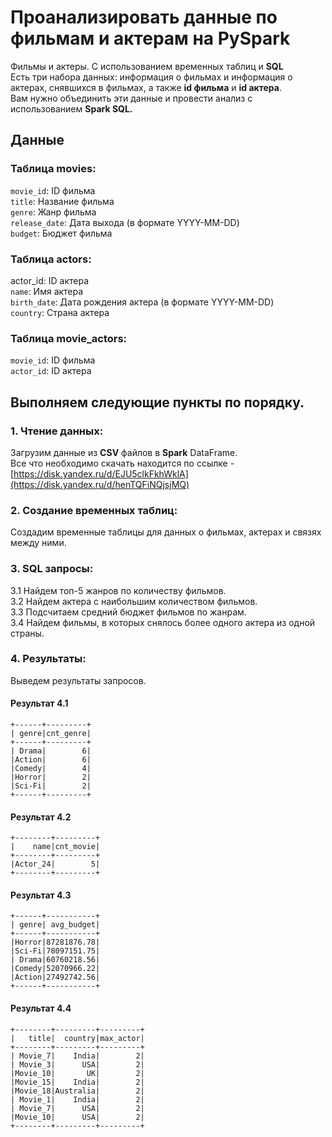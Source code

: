 # Проанализировать данные по фильмам и актерам на PySpark

Фильмы и актеры. С использованием временных таблиц и **SQL**<br>
Есть три набора данных: информация о фильмах и информация о актерах, снявшихся в фильмах, а также **id фильма** и **id актера**. <br>
Вам нужно объединить эти данные и провести анализ с использованием **Spark SQL.** <br>

## Данные
### Таблица movies:

`movie_id`: ID фильма <br>
`title`: Название фильма <br>
`genre`: Жанр фильма <br>
`release_date`: Дата выхода (в формате YYYY-MM-DD) <br>
`budget`: Бюджет фильма <br>

### Таблица actors:

actor_id: ID актера <br>
`name`: Имя актера <br>
`birth_date`: Дата рождения актера (в формате YYYY-MM-DD) <br>
`country`: Страна актера <br>

### Таблица movie_actors:

`movie_id`: ID фильма <br>
`actor_id`: ID актера <br>

## Выполняем следующие пункты по порядку.

### 1. Чтение данных:

Загрузим данные из **CSV** файлов в **Spark** DataFrame. <br>
Все что необходимо скачать находится по ссылке - [https://disk.yandex.ru/d/EJU5clkFkhWklA](https://disk.yandex.ru/d/henTQFiNQjsjMQ) 

### 2. Создание временных таблиц:

Создадим временные таблицы для данных о фильмах, актерах и связях между ними.

### 3. SQL запросы:

3.1 Найдем топ-5 жанров по количеству фильмов. <br>
3.2 Найдем актера с наибольшим количеством фильмов. <br>
3.3 Подсчитаем средний бюджет фильмов по жанрам. <br>
3.4 Найдем фильмы, в которых снялось более одного актера из одной страны. 

### 4. Результаты:

Выведем результаты запросов.
#### Результат 4.1
```
+------+---------+
| genre|cnt_genre|
+------+---------+
| Drama|        6|
|Action|        6|
|Comedy|        4|
|Horror|        2|
|Sci-Fi|        2|
+------+---------+

```
#### Результат 4.2
```
+--------+---------+
|    name|cnt_movie|
+--------+---------+
|Actor_24|        5|
+--------+---------+
```
#### Результат 4.3
```
+------+-----------+
| genre| avg_budget|
+------+-----------+
|Horror|87281876.78|
|Sci-Fi|78097151.75|
| Drama|60760218.56|
|Comedy|52070966.22|
|Action|27492742.56|
+------+-----------+
```
#### Результат 4.4
```
+--------+---------+---------+
|   title|  country|max_actor|
+--------+---------+---------+
| Movie_7|    India|        2|
| Movie_3|      USA|        2|
|Movie_10|       UK|        2|
|Movie_15|    India|        2|
|Movie_18|Australia|        2|
| Movie_1|    India|        2|
| Movie_7|      USA|        2|
|Movie_10|      USA|        2|
+--------+---------+---------+
```

